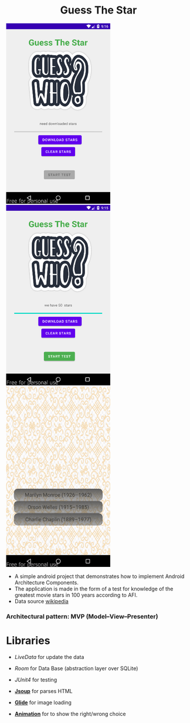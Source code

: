 <h1 align="center">Guess The Star</h1>


![Image text](https://github.com/kude5n1k/GuessTheStar/blob/master/assets/screenshot-2022-10-07_off.png)
![Image text](https://github.com/kude5n1k/GuessTheStar/blob/master/assets/screenshot-2022-10-07_on.png)
![](https://github.com/kude5n1k/GuessTheStar/blob/master/assets/gif_v1.gif)


* A simple android project that demonstrates how to implement Android Architecture Components.
* The application is made in the form of a test for knowledge of the greatest movie stars in 100 years according to AFI.
* Data source [wikipedia](https://en.wikipedia.org/wiki/AFI%27s_100_Years...100_Stars)

### Architectural pattern: MVP (Model–View–Presenter)
 

# Libraries

* *LiveData* for update the data
* *Room*  for Data Base (abstraction layer over SQLite)
* *JUnit4* for testing


* [**Jsoup**][jsoup] for parses HTML
* [**Glide**][glide] for image loading
* [**Animation**][confetti] for to show the right/wrong choice

[jsoup]: https://jsoup.org
[glide]: https://github.com/bumptech/glide
[confetti]:https://github.com/jinatonic/confetti


 

 

